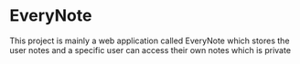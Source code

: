 # EveryNote
This project is mainly a web application called EveryNote 
which stores the user notes and a specific user can access their own notes which is private


